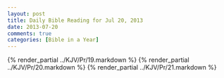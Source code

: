 ```yaml
---
layout: post
title: Daily Bible Reading for Jul 20, 2013
date: 2013-07-20
comments: true
categories: [Bible in a Year]
---
```

{% render_partial ../KJV/Pr/19.markdown %}
{% render_partial ../KJV/Pr/20.markdown %}
{% render_partial ../KJV/Pr/21.markdown %}

